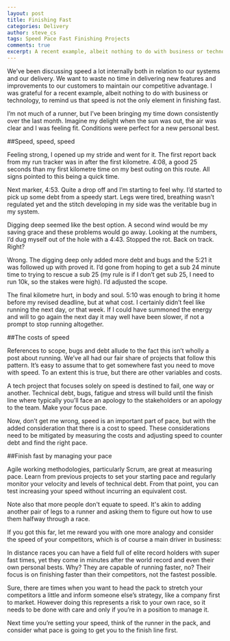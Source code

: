 ```yaml
---
layout: post
title: Finishing Fast
categories: Delivery
author: steve_cs
tags: Speed Pace Fast Finishing Projects 
comments: true
excerpt: A recent example, albeit nothing to do with business or technology, to remind us that speed is not the only element in finishing fast. 
---
```

We’ve been discussing speed a lot internally both in relation to our systems and our delivery. We want to waste no time in delivering new features and improvements to our customers to maintain our competitive advantage. I was grateful for a recent example, albeit nothing to do with business or technology, to remind us that speed is not the only element in finishing fast. 

I’m not much of a runner, but I’ve been bringing my time down consistently over the last month. Imagine my delight when the sun was out, the air was clear and I was feeling fit. Conditions were perfect for a new personal best.

##Speed, speed, speed

Feeling strong, I opened up my stride and went for it. The first report back from my run tracker was in after the first kilometre. 4:08, a good 25 seconds than my first kilometre time on my best outing on this route. All signs pointed to this being a quick time.

Next marker, 4:53. Quite a drop off and I’m starting to feel why. I’d started to pick up some debt from a speedy start. Legs were tired, breathing wasn’t regulated yet and the stitch developing in my side was the veritable bug in my system. 

Digging deep seemed like the best option. A second wind would be my saving grace and these problems would go away. Looking at the numbers, I’d dug myself out of the hole with a 4:43. Stopped the rot. Back on track. Right?

Wrong. The digging deep only added more debt and bugs and the 5:21 it was followed up with proved it. I’d gone from hoping to get a sub 24 minute time to trying to rescue a sub 25 (my rule is if I don’t get sub 25, I need to run 10k, so the stakes were high). I’d adjusted the scope.

The final kilometre hurt, in body and soul. 5:10 was enough to bring it home before my revised deadline, but at what cost. I certainly didn’t feel like running the next day, or that week. If I could have summoned the energy and will to go again the next day it may well have been slower, if not a prompt to stop running altogether.

##The costs of speed

References to scope, bugs and debt allude to the fact this isn’t wholly a post about running. We’ve all had our fair share of projects that follow this pattern. It’s easy to assume that to get somewhere fast you need to move with speed. To an extent this is true, but there are other variables and costs.

A tech project that focuses solely on speed is destined to fail, one way or another. Technical debt, bugs, fatigue and stress will build until the finish line where typically you’ll face an apology to the stakeholders or an apology to the team. Make your focus pace.

Now, don’t get me wrong, speed is an important part of pace, but with the added consideration that there is a cost to speed. These considerations need to be mitigated by measuring the costs and adjusting speed to counter debt and find the right pace. 

##Finish fast by managing your pace

Agile working methodologies, particularly Scrum, are great at measuring pace. Learn from previous projects to set your starting pace and regularly monitor your velocity and levels of technical debt. From that point, you can test increasing your speed without incurring an equivalent cost. 

Note also that more people don't equate to speed. It's akin to adding another pair of legs to a runner and asking them to figure out how to use them halfway through a race.

If you got this far, let me reward you with one more analogy and consider the speed of your competitors, which is of course a main driver in business:

In distance races you can have a field full of elite record holders with super fast times, yet they come in minutes after the world record and even their own personal bests. Why? They are capable of running faster, no? Their focus is on finishing faster than their competitors, not the fastest possible. 

Sure, there are times when you want to head the pack to stretch your competitors a little and inform someone else’s strategy, like a company first to market. However doing this represents a risk to your own race, so it needs to be done with care and only if you’re in a position to manage it. 

Next time you’re setting your speed, think of the runner in the pack, and consider what pace is going to get you to the finish line first.





 




